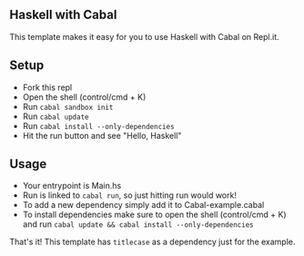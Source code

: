 ## Haskell with Cabal

This template makes it easy for you to use Haskell with Cabal on Repl.it. 

## Setup

- Fork this repl
- Open the shell (control/cmd + K) 
- Run `cabal sandbox init`
- Run `cabal update`
- Run `cabal install --only-dependencies`
- Hit the run button and see "Hello, Haskell"

## Usage

- Your entrypoint is Main.hs
- Run is linked to `cabal run`, so just hitting run would work!
- To add a new dependency simply add it to Cabal-example.cabal
- To install dependencies make sure to open the shell (control/cmd + K) and run `cabal update && cabal install --only-dependencies`

That's it! This template has `titlecase` as a dependency just for the example.

